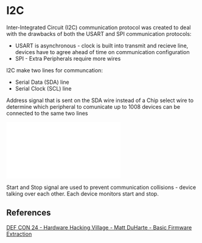 # I2C

Inter-Integrated Circuit (I2C) communication protocol was created to deal with the drawbacks of both the USART and SPI communication protocols:
- USART is asynchronous - clock is built into transmit and recieve line, devices have to agree ahead of time on communication configuration
- SPI - Extra Peripherals require more wires

I2C make two lines for communcation:
- Serial Data (SDA) line 
- Serial Clock (SCL) line

Address signal that is sent on the SDA wire instead of a Chip select wire to determine which peripheral to comunicate up to 1008 devices can be connected to the same two lines

![1000](I2C-protocol.md)

Start and Stop signal are used to prevent communication collisions - device talking over each other. Each device monitors start and stop. 


## References

[DEF CON 24 - Hardware Hacking Village - Matt DuHarte - Basic Firmware Extraction](https://www.youtube.com/watch?v=Kxvpbu9STU4)